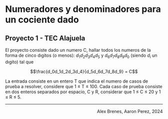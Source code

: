 <h1>Numeradores y denominadores
para un cociente dado</h1>

<h2>Proyecto 1 - TEC Alajuela</h2>

El proyecto consiste dado un numero C, hallar
todos los numeros de la forma de cinco dıgitos
(o menos): $d_1d_2d_3d_4d_5$ y $d_6d_7d_8d_9d_0$ (siendo $d_i$
un dıgito) tal que

$$\frac{d_0d_1d_2d_3d_4}{d_5d_6d_7d_8d_9} = C$$

La entrada consiste en un entero T que indica
el numero de casos de prueba a resolver, considere
que 1 ≤ T ≤ 100. Cada caso de prueba
consiste en dos enteros separados por espacio, C
y R, considerar que 1 ≤ C ≤ 20 y 1 ≤ R ≤ 5.

---
<p align="right">Alex Brenes, Aaron Perez, 2024</p>
